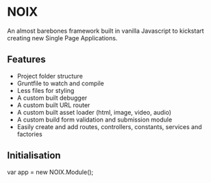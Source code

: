 # NOIX #

An almost barebones framework built in vanilla Javascript to kickstart creating new Single Page Applications.

## Features ##
* Project folder structure
* Gruntfile to watch and compile
* Less files for styling
* A custom built debugger
* A custom built URL router
* A custom built asset loader (html, image, video, audio)
* A custom build form validation and submission module
* Easily create and add routes, controllers, constants, services and factories

## Initialisation ##
var app = new NOIX.Module();